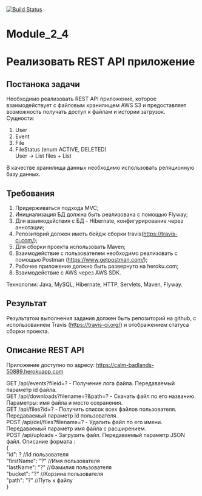 [![Build Status](https://travis-ci.org/zoom59rus/RestCRUDApplication.svg?branch=master)](https://travis-ci.org/zoom59rus/RestCRUDApplication)

# Module_2_4
# Реализовать REST API приложение

## Постанока задачи
Необходимо реализовать REST API приложение, которое взаимодействует с файловым хранилищем AWS S3 и предоставляет возможность получать доступ к файлам и истории загрузок.  
Сущности:      
1.  User  
2.  Event  
3.  File  
4.  FileStatus (enum ACTIVE, DELETED)  
User -> List<File> files + List<Events>  

В качестве хранилища данных необходимо использовать реляционную базу данных.

## Требования  
1.  Придерживаться подхода MVC;  
2.  Инициализация БД должна быть реализована с помощью Flyway;  
3.  Для взаимодействия с БД - Hibernate, конфигурирование через аннотации;
4.  Репозиторий должен иметь бейдж сборки travis(https://travis-ci.com/);  
4.  Для сборки  проекта использовать Maven;  
5.  Взаимодействие с пользователем необходимо реализовать с помощью Postman (https://www.getpostman.com/);  
6.  Рабочее приложение должно быть развернуто на heroku.com;  
7.  Взаимодействие с AWS через AWS SDK.  

Технологии: Java, MySQL, Hibernate, HTTP, Servlets, Maven, Flyway.   

## Результат 
Результатом выполнения задания должен быть репозиторий на github, с использованием Travis (https://travis-ci.org/) и отображением статуса сборки проекта.  

## Описание REST API
Приложение доступно по адресу: https://calm-badlands-50889.herokuapp.com  
  
GET /api/events?fileid=? - Получение лога файла. Передаваемый параметр id файла.  
GET /api/downloads?filename=?&path=? - Скачать файл по его названию. Параметры: имя файла и место сохранения.  
GET /api/files?id=? - Получить список всех файлов пользователя. Передаваемый параметр id пользователя.  
POST /api/del/files?filename=? - Удалить файл по его имени. Передаваемый параметр имя файла с расширением.  
POST /api/uploads - Загрузить файл. Передаваемый параметр JSON файл. Описание формата :  
{  
    "id": ? //id пользователя  
    "firstName": "?" //Имя пользователя  
    "lastName": "?" //Фамилия пользователя  
    "bucket": "?" //Корзина пользователя  
    "path": "?" //Путь к файлу  
}  
